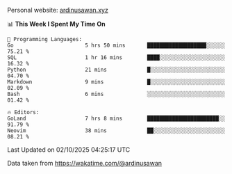 Personal website: [ardinusawan.xyz](https://ardinusawan.xyz)

<!--START_SECTION:waka-->
📊 **This Week I Spent My Time On** 

```text
💬 Programming Languages: 
Go                       5 hrs 50 mins       ███████████████████░░░░░░   75.21 % 
SQL                      1 hr 16 mins        ████░░░░░░░░░░░░░░░░░░░░░   16.32 % 
Python                   21 mins             █░░░░░░░░░░░░░░░░░░░░░░░░   04.70 % 
Markdown                 9 mins              █░░░░░░░░░░░░░░░░░░░░░░░░   02.09 % 
Bash                     6 mins              ░░░░░░░░░░░░░░░░░░░░░░░░░   01.42 % 

🔥 Editors: 
GoLand                   7 hrs 8 mins        ███████████████████████░░   91.79 % 
Neovim                   38 mins             ██░░░░░░░░░░░░░░░░░░░░░░░   08.21 % 
```


 Last Updated on 02/10/2025 04:25:17 UTC
<!--END_SECTION:waka-->
Data taken from https://wakatime.com/@ardinusawan
